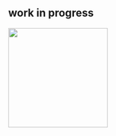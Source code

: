 ## work in progress
<img src='https://user-images.githubusercontent.com/76240365/176257294-485ce196-2ad2-46b3-8a16-8728a6fdc2db.gif' width='200' />
